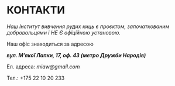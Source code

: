 # **КОНТАКТИ**

_Наш Інститут вивчення рудих киць є проєктом, започаткованим добровольцями і НЕ Є  офіційною установою._

Наш офіс знаходиться за адресою

**_вул. М’якої Лапки, 17, оф. 43 (метро Дружби Народів)_**

Ел. адреса: _miaw@gmail.com_

Тел.: +175 22 10 20 233
